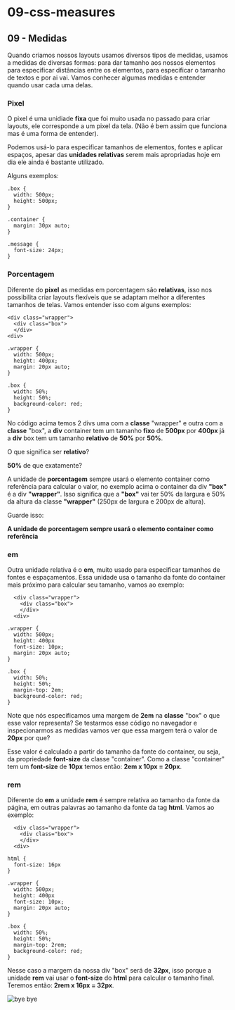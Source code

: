 # 09-css-measures

## 09 - Medidas

Quando criamos nossos layouts usamos diversos tipos de medidas, usamos a medidas de diversas formas: para dar tamanho aos nossos elementos para especificar distâncias entre os elementos, para especificar o tamanho de textos e por ai vai. Vamos conhecer algumas medidas e entender quando usar cada uma delas.

### Pixel

O pixel é uma unidiade **fixa** que foi muito usada no passado para criar layouts, ele corresponde a um pixel da tela. \(Não é bem assim que funciona mas é uma forma de entender\).

Podemos usá-lo para especificar tamanhos de elementos, fontes e aplicar espaços, apesar das **unidades relativas** serem mais apropriadas hoje em dia ele ainda é bastante utilizado.

Alguns exemplos:

```text
.box {
  width: 500px;
  height: 500px;
}
```

```text
.container {
  margin: 30px auto;
}
```

```text
.message {
  font-size: 24px;
}
```

### Porcentagem

Diferente do **pixel** as medidas em porcentagem são **relativas**, isso nos possibilita criar layouts flexíveis que se adaptam melhor a diferentes tamanhos de telas. Vamos entender isso com alguns exemplos:

```text
<div class="wrapper">
  <div class="box">
  </div>
<div>
```

```text
.wrapper {
  width: 500px;
  height: 400px;
  margin: 20px auto;
}

.box {
  width: 50%;
  height: 50%;
  background-color: red;
}
```

No código acima temos 2 divs uma com a **classe** "wrapper" e outra com a **classe** "box", a **div** container tem um tamanho **fixo** de **500px** por **400px** já a **div** box tem um tamanho **relativo** de **50%** por **50%**.

O que significa ser **relativo**?

**50%** de que exatamente?

A unidade de **porcentagem** sempre usará o elemento container como referência para calcular o valor, no exemplo acima o container da div **"box"** é a div **"wrapper"**. Isso significa que a **"box"** vai ter 50% da largura e 50% da altura da classe **"wrapper"** \(250px de largura e 200px de altura\).

Guarde isso:

**A unidade de porcentagem sempre usará o elemento container como referência**

### em

Outra unidade relativa é o **em**, muito usado para especificar tamanhos de fontes e espaçamentos. Essa unidade usa o tamanho da fonte do container mais próximo para calcular seu tamanho, vamos ao exemplo:

```text
  <div class="wrapper">
    <div class="box">
    </div>
  <div>
```

```text
.wrapper {
  width: 500px;
  height: 400px
  font-size: 10px;
  margin: 20px auto;
}

.box {
  width: 50%;
  height: 50%;
  margin-top: 2em;
  background-color: red;
}
```

Note que nós especificamos uma margem de **2em** na **classe** "box" o que esse valor representa? Se testarmos esse código no navegador e inspecionarmos as medidas vamos ver que essa margem terá o valor de **20px** por que?

Esse valor é calculado a partir do tamanho da fonte do container, ou seja, da propriedade **font-size** da classe "container". Como a classe "container" tem um **font-size** de **10px** temos então: **2em x 10px = 20px**.

### rem

Diferente do **em** a unidade **rem** é sempre relativa ao tamanho da fonte da página, em outras palavras ao tamanho da fonte da tag **html**. Vamos ao exemplo:

```text
  <div class="wrapper">
    <div class="box">
    </div>
  <div>
```

```text
html {
  font-size: 16px
}

.wrapper {
  width: 500px;
  height: 400px
  font-size: 10px;
  margin: 20px auto;
}

.box {
  width: 50%;
  height: 50%;
  margin-top: 2rem;
  background-color: red;
}
```

Nesse caso a margem da nossa div "box" será de **32px**, isso porque a unidade **rem** vai usar o **font-size** do **html** para calcular o tamanho final. Teremos então: **2rem x 16px = 32px**.

![bye bye](https://media.giphy.com/media/5T0kggDfBvLhSsrNM2/giphy.gif)

